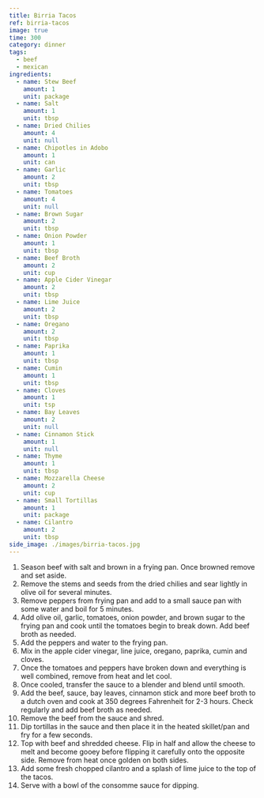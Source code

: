 ```yaml
---
title: Birria Tacos
ref: birria-tacos
image: true
time: 300
category: dinner
tags:
  - beef
  - mexican
ingredients:
  - name: Stew Beef
    amount: 1
    unit: package
  - name: Salt
    amount: 1
    unit: tbsp
  - name: Dried Chilies
    amount: 4
    unit: null
  - name: Chipotles in Adobo
    amount: 1
    unit: can
  - name: Garlic
    amount: 2
    unit: tbsp
  - name: Tomatoes
    amount: 4
    unit: null
  - name: Brown Sugar
    amount: 2
    unit: tbsp
  - name: Onion Powder
    amount: 1
    unit: tbsp
  - name: Beef Broth
    amount: 2
    unit: cup
  - name: Apple Cider Vinegar
    amount: 2
    unit: tbsp
  - name: Lime Juice
    amount: 2
    unit: tbsp
  - name: Oregano
    amount: 2
    unit: tbsp
  - name: Paprika
    amount: 1
    unit: tbsp
  - name: Cumin
    amount: 1
    unit: tbsp
  - name: Cloves
    amount: 1
    unit: tsp
  - name: Bay Leaves
    amount: 2
    unit: null
  - name: Cinnamon Stick
    amount: 1
    unit: null
  - name: Thyme
    amount: 1
    unit: tbsp
  - name: Mozzarella Cheese
    amount: 2
    unit: cup 
  - name: Small Tortillas
    amount: 1
    unit: package
  - name: Cilantro
    amount: 2
    unit: tbsp  
side_image: ./images/birria-tacos.jpg
---
```

1. Season beef with salt and brown in a frying pan. Once browned remove and set aside.
2. Remove the stems and seeds from the dried chilies and sear lightly in olive oil for several minutes.
3. Remove peppers from frying pan and add to a small sauce pan with some water and boil for 5 minutes.
4. Add olive oil, garlic, tomatoes, onion powder, and brown sugar to the frying pan and cook until the tomatoes begin to break down. Add beef broth as needed.
5. Add the peppers and water to the frying pan.
6. Mix in the apple cider vinegar, line juice, oregano, paprika, cumin and cloves.
7. Once the tomatoes and peppers have broken down and everything is well combined, remove from heat and let cool.
8. Once cooled, transfer the sauce to a blender and blend until smooth.
9. Add the beef, sauce, bay leaves, cinnamon stick and more beef broth to a dutch oven and cook at 350 degrees Fahrenheit for 2-3 hours. Check regularly and add beef broth as needed.
10. Remove the beef from the sauce and shred.
11. Dip tortillas in the sauce and then place it in the heated skillet/pan and fry for a few seconds.
12. Top with beef and shredded cheese. Flip in half and allow the cheese to melt and become gooey before flipping it carefully onto the opposite side. Remove from heat once golden on both sides.
13. Add some fresh chopped cilantro and a splash of lime juice to the top of the tacos.
14. Serve with a bowl of the consomme sauce for dipping.
